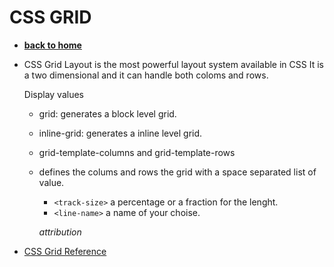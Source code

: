# CSS GRID

 

 - [**back to home**](https://seidomo.github.io/reading_notes/home)

- CSS Grid Layout is the most powerful layout system available in CSS
  It is a two dimensional and it can handle both coloms and rows.

  Display values
  
  - grid: generates a block level grid.
  - inline-grid: generates a inline level grid.

  - grid-template-columns and grid-template-rows

  - defines the colums and rows the grid with a space separated list
    of value.

    - ``` <track-size> ``` a percentage or a fraction for the lenght.
    - ``` <line-name> ```  a name of your choise.


    *attribution*

- [CSS Grid Reference](https://css-tricks.com/snippets/css/complete-guide-grid/)